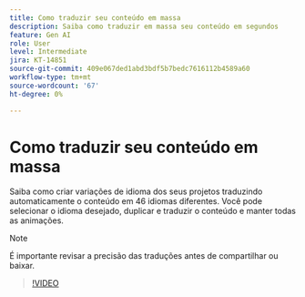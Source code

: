 ```yaml
---
title: Como traduzir seu conteúdo em massa
description: Saiba como traduzir em massa seu conteúdo em segundos
feature: Gen AI
role: User
level: Intermediate
jira: KT-14851
source-git-commit: 409e067ded1abd3bdf5b7bedc7616112b4589a60
workflow-type: tm+mt
source-wordcount: '67'
ht-degree: 0%

---
```


# Como traduzir seu conteúdo em massa

Saiba como criar variações de idioma dos seus projetos traduzindo automaticamente o conteúdo em 46 idiomas diferentes. Você pode selecionar o idioma desejado, duplicar e traduzir o conteúdo e manter todas as animações.

>[!NOTE]
>
>É importante revisar a precisão das traduções antes de compartilhar ou baixar.

>[!VIDEO](https://video.tv.adobe.com/v/3427023?quality=12&learn=on&hidetitle=true)
